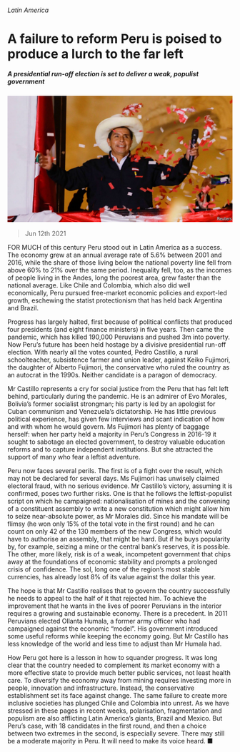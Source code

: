 ###### Latin America

# A failure to reform Peru is poised to produce a lurch to the far left 

##### A presidential run-off election is set to deliver a weak, populist government 

![image](images/20210612_ldp501.jpg) 

> Jun 12th 2021 

FOR MUCH of this century Peru stood out in Latin America as a success. The economy grew at an annual average rate of 5.6% between 2001 and 2016, while the share of those living below the national poverty line fell from above 60% to 21% over the same period. Inequality fell, too, as the incomes of people living in the Andes, long the poorest area, grew faster than the national average. Like Chile and Colombia, which also did well economically, Peru pursued free-market economic policies and export-led growth, eschewing the statist protectionism that has held back Argentina and Brazil.

Progress has largely halted, first because of political conflicts that produced four presidents (and eight finance ministers) in five years. Then came the pandemic, which has killed 190,000 Peruvians and pushed 3m into poverty. Now Peru’s future has been held hostage by a divisive presidential run-off election. With nearly all the votes counted, Pedro Castillo, a rural schoolteacher, subsistence farmer and union leader,  against Keiko Fujimori, the daughter of Alberto Fujimori, the conservative who ruled the country as an autocrat in the 1990s. Neither candidate is a paragon of democracy.


Mr Castillo represents a cry for social justice from the Peru that has felt left behind, particularly during the pandemic. He is an admirer of Evo Morales, Bolivia’s former socialist strongman; his party is led by an apologist for Cuban communism and Venezuela’s dictatorship. He has little previous political experience, has given few interviews and scant indication of how and with whom he would govern. Ms Fujimori has plenty of baggage herself: when her party held a majority in Peru’s Congress in 2016-19 it sought to sabotage an elected government, to destroy valuable education reforms and to capture independent institutions. But she attracted the support of many who fear a leftist adventure.

Peru now faces several perils. The first is of a fight over the result, which may not be declared for several days. Ms Fujimori has unwisely claimed electoral fraud, with no serious evidence. Mr Castillo’s victory, assuming it is confirmed, poses two further risks. One is that he follows the leftist-populist script on which he campaigned: nationalisation of mines and the convening of a constituent assembly to write a new constitution which might allow him to seize near-absolute power, as Mr Morales did. Since his mandate will be flimsy (he won only 15% of the total vote in the first round) and he can count on only 42 of the 130 members of the new Congress, which would have to authorise an assembly, that might be hard. But if he buys popularity by, for example, seizing a mine or the central bank’s reserves, it is possible. The other, more likely, risk is of a weak, incompetent government that chips away at the foundations of economic stability and prompts a prolonged crisis of confidence. The sol, long one of the region’s most stable currencies, has already lost 8% of its value against the dollar this year.

The hope is that Mr Castillo realises that to govern the country successfully he needs to appeal to the half of it that rejected him. To achieve the improvement that he wants in the lives of poorer Peruvians in the interior requires a growing and sustainable economy. There is a precedent. In 2011 Peruvians elected Ollanta Humala, a former army officer who had campaigned against the economic “model”. His government introduced some useful reforms while keeping the economy going. But Mr Castillo has less knowledge of the world and less time to adjust than Mr Humala had.

How Peru got here is a lesson in how to squander progress. It was long clear that the country needed to complement its market economy with a more effective state to provide much better public services, not least health care. To diversify the economy away from mining requires investing more in people, innovation and infrastructure. Instead, the conservative establishment set its face against change. The same failure to create more inclusive societies has plunged Chile and Colombia into unrest. As we have stressed in these pages in recent weeks, polarisation, fragmentation and populism are also afflicting Latin America’s giants, Brazil and Mexico. But Peru’s case, with 18 candidates in the first round, and then a choice between two extremes in the second, is especially severe. There may still be a moderate majority in Peru. It will need to make its voice heard. ■

